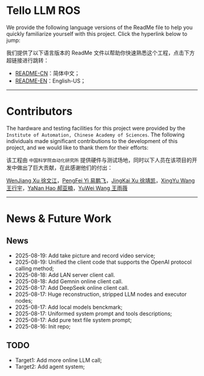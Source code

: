 # Tello LLM ROS

We provide the following language versions of the ReadMe file to help you quickly familiarize yourself with this project. Click the hyperlink below to jump:

我们提供了以下语言版本的 ReadMe 文件以帮助你快速熟悉这个工程，点击下方超链接进行跳转：

* [README-CN](./resources/ReadMe-CN.md)：简体中文；
* [README-EN](./resources/ReadMe-EN.md)：English-US；

---

# Contributors

The hardware and testing facilities for this project were provided by the `Institute of Automation, Chinese Academy of Sciences`. The following individuals made significant contributions to the development of this project, and we would like to thank them for their efforts:

该工程由 `中国科学院自动化研究所` 提供硬件与测试场地，同时以下人员在该项目的开发中做出了巨大贡献，在此感谢他们的付出：

[WenJiang Xu 徐文江](https://github.com/HEA1OR)，[PengFei Yi 易鹏飞](https://github.com/alfie010)，[JingKai Xu 徐靖凯](https://github.com/Triumphant-strain)，[XingYu Wang 王行宇](https://github.com/xywang227)，[YaNan Hao 郝亚楠](https://github.com/haoyanan2024)，[YuWei Wang 王雨薇](https://github.com/YuweiWang2002)


----
# News & Future Work

## News
* 2025-08-19: Add take picture and record video service;
* 2025-08-19: Unified the client code that supports the OpenAI protocol calling method;
* 2025-08-18: Add LAN server client call.
* 2025-08-18: Add Gemnin online client call.
* 2025-08-17: Add DeepSeek online client call.
* 2025-08-17: Huge reconstruction, stripped LLM nodes and executor nodes;
* 2025-08-17: Add local models benckmark;
* 2025-08-17: Uniformed system prompt and tools descriptions;
* 2025-08-17: Add pure text file system prompt;
* 2025-08-16: Init repo;

## TODO

* Target1: Add more online LLM call;
* Target2: Add agent system;
